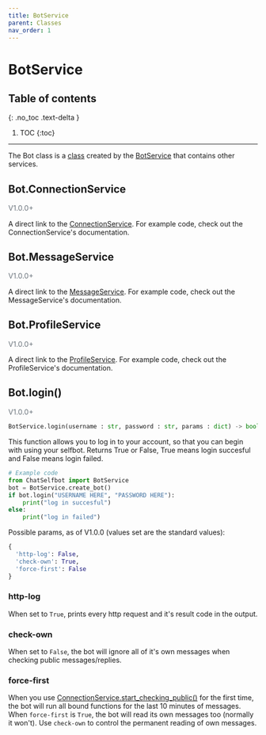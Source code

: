 ```yaml
---
title: BotService
parent: Classes
nav_order: 1
---
```


# BotService

## Table of contents
{: .no_toc .text-delta }

1. TOC
{:toc}

---

The Bot class is a [class](/docs/Classes/index.md) created by the [BotService](/docs/Services/BotService) that contains other services.

## Bot.ConnectionService
<p style="font-size: 0.9rem; color: #6c757d;">V1.0.0+</p>

A direct link to the [ConnectionService](/docs/Services/ConnectionService.md). For example code, check out the ConnectionService's documentation.

## Bot.MessageService
<p style="font-size: 0.9rem; color: #6c757d;">V1.0.0+</p>

A direct link to the [MessageService](/docs/Services/MessageService.md). For example code, check out the MessageService's documentation.

## Bot.ProfileService
<p style="font-size: 0.9rem; color: #6c757d;">V1.0.0+</p>

A direct link to the [ProfileService](/docs/Services/ProfileService.md). For example code, check out the ProfileService's documentation.

## Bot.login()
<p style="font-size: 0.9rem; color: #6c757d;">V1.0.0+</p>

```py
BotService.login(username : str, password : str, params : dict) -> bool
```
This function allows you to log in to your account, so that you can begin with using your selfbot. Returns True or False, True means login succesful and False means login failed.
```py
# Example code
from ChatSelfbot import BotService
bot = BotService.create_bot()
if bot.login("USERNAME HERE", "PASSWORD HERE"):
    print("log in succesful")
else:
    print("log in failed")
```
Possible params, as of V1.0.0 (values set are the standard values):
```py
{
  'http-log': False,
  'check-own': True,
  'force-first': False
}
```

### http-log
When set to `True`, prints every http request and it's result code in the output.

### check-own
When set to `False`, the bot will ignore all of it's own messages when checking public messages/replies.

### force-first
When you use [ConnectionService.start_checking_public()](/docs/Services/ConnectionService.html#connectionservicestart_checking_public) for the first time, the bot will run all bound functions for the last 10 minutes of messages. When `force-first` is `True`, the bot will read its own messages too (normally it won't). Use `check-own` to control the permanent reading of own messages.
